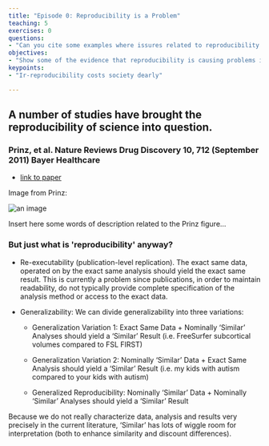 ```yaml
---
title: "Episode 0: Reproducibility is a Problem"
teaching: 5
exercises: 0
questions:
- "Can you cite some examples where issures related to reproducibility have been documented to be a problem?"
objectives:
- "Show some of the evidence that reproducibility is causing problems in neuroscience."
keypoints:
- "Ir-reproducibility costs society dearly"

---
```


## A number of studies have brought the reproducibility of science into question.

### Prinz, et al. Nature Reviews Drug Discovery 10, 712 (September 2011) Bayer Healthcare

* [link to paper](http://www.nature.com/nrd/journal/v10/n9/full/nrd3439-c1.html)

Image from Prinz:

![an image]({{site.root}}/fig/Prinz.png)

Insert here some words of description related to the Prinz figure...

### But just what is 'reproducibility' anyway?

* Re-executability (publication-level replication). The exact same data, operated on by the exact same analysis should yield the exact same result. This is currently a problem since publications, in order to maintain readability, do not typically provide complete specification of the analysis method or access to the exact data. 

* Generalizability: We can divide generalizability into three variations:

  * Generalization Variation 1: Exact Same Data + Nominally ‘Similar’ Analyses should yield a ‘Similar’ Result (i.e. FreeSurfer subcortical volumes compared to FSL FIRST)
   
  * Generalization Variation 2: Nominally ‘Similar’ Data + Exact Same Analysis should yield a ‘Similar’ Result (i.e. my kids with autism compared to your kids with autism)
   
  * Generalized Reproducibility: Nominally ‘Similar’ Data + Nominally ‘Similar’ Analyses should yield a ‘Similar’ Result 

Because we do not really characterize data, analysis and results very precisely in the current literature, ‘Similar’ has lots of wiggle room for interpretation (both to enhance similarity and discount differences).
